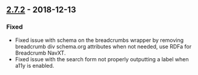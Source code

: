 ## [2.7.2] - 2018-12-13

### Fixed
- Fixed issue with schema on the breadcrumbs wrapper by removing breadcrumb div schema.org attributes when not needed, use RDFa for Breadcrumb NavXT.
- Fixed issue with the search form not properly outputting a label when a11y is enabled.

[2.7.2]: https://github.com/studiopress/genesis/compare/2.7.1...2.7.2
